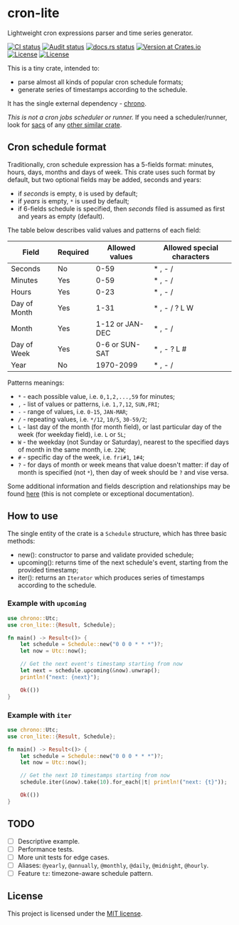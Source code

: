 # cron-lite

Lightweight cron expressions parser and time series generator.

<p>
<a href="https://github.com/alex-karpenko/cron-lite/actions/workflows/ci.yaml" rel="nofollow"><img src="https://img.shields.io/github/actions/workflow/status/alex-karpenko/cron-lite/ci.yaml?label=ci" alt="CI status"></a>
<a href="https://github.com/alex-karpenko/cron-lite/actions/workflows/audit.yaml" rel="nofollow"><img src="https://img.shields.io/github/actions/workflow/status/alex-karpenko/cron-lite/audit.yaml?label=audit" alt="Audit status"></a>
<a href="https://docs.rs/cron-lite" rel="nofollow"><img src="https://img.shields.io/docsrs/cron-lite" alt="docs.rs status"></a>
<a href="https://crates.io/crates/cron-lite" rel="nofollow"><img src="https://img.shields.io/crates/v/cron-lite" alt="Version at Crates.io"></a>
<a href="https://app.codecov.io/github/alex-karpenko/cron-lite" rel="nofollow"><img src="https://img.shields.io/codecov/c/github/alex-karpenko/cron-lite" alt="License"></a>
<a href="https://github.com/alex-karpenko/cron-lite/blob/HEAD/LICENSE" rel="nofollow"><img src="https://img.shields.io/github/license/alex-karpenko/cron-lite" alt="License"></a>
</p>

This is a tiny crate, intended to:

- parse almost all kinds of popular cron schedule formats;
- generate series of timestamps according to the schedule.

It has the single external dependency - [chrono](https://crates.io/crates/chrono).

_This is not a cron jobs scheduler or runner._ If you need a scheduler/runner, look
for [sacs](https://crates.io/crates/sacs) of
any [other similar crate](https://crates.io/search?q=async%20cron%20scheduler).

## Cron schedule format

Traditionally, cron schedule expression has a 5-fields format: minutes, hours, days, months and days of week.
This crate uses such format by default, but two optional fields may be added, seconds and years:

- if _seconds_ is empty, `0` is used by default;
- if _years_ is empty, `*` is used by default;
- if 6-fields schedule is specified, then _seconds_ filed is assumed as first and years as empty (default).

The table below describes valid values and patterns of each field:

| Field        | Required | Allowed values  | Allowed special characters |
| ------------ | -------- | --------------- | -------------------------- |
| Seconds      | No       | 0-59            | * , - /                    |
| Minutes      | Yes      | 0-59            | * , - /                    |
| Hours        | Yes      | 0-23            | * , - /                    |
| Day of Month | Yes      | 1-31            | * , - / ? L W              |
| Month        | Yes      | 1-12 or JAN-DEC | * , - /                    |
| Day of Week  | Yes      | 0-6 or SUN-SAT  | * , - ? L #                |
| Year         | No       | 1970-2099       | * , - /                    |

Patterns meanings:

- `*` - each possible value, i.e. `0,1,2,...,59` for minutes;
- `,` - list of values or patterns, i.e. `1,7,12`, `SUN,FRI`;
- `-` - range of values, i.e. `0-15`, `JAN-MAR`;
- `/` - repeating values, i.e. `*/12`, `10/5`, `30-59/2`;
- `L` - last day of the month (for month field), or last particular day of the week (for weekday field), i.e. `L` or
  `5L`;
- `W` - the weekday (not Sunday or Saturday), nearest to the specified days of month in the same month, i.e. `22W`;
- `#` - specific day of the week, i.e. `fri#1`, `1#4`;
- `?` - for days of month or week means that value doesn't matter: if day of month is specified (not `*`), then day of
  week should be `?` and vise versa.

Some additional information and fields description and relationships may be
found [here](https://en.wikipedia.org/wiki/Cron#Cron_expression) (this is not complete or exceptional documentation).

## How to use

The single entity of the crate is a `Schedule` structure, which has three basic methods:

- new(): constructor to parse and validate provided schedule;
- upcoming(): returns time of the next schedule's event, starting from the provided timestamp;
- iter(): returns an `Iterator` which produces series of timestamps according to the schedule.

### Example with `upcoming`

```rust
use chrono::Utc;
use cron_lite::{Result, Schedule};

fn main() -> Result<()> {
    let schedule = Schedule::new("0 0 0 * * *")?;
    let now = Utc::now();

    // Get the next event's timestamp starting from now
    let next = schedule.upcoming(&now).unwrap();
    println!("next: {next}");

    Ok(())
}
```

### Example with `iter`

```rust
use chrono::Utc;
use cron_lite::{Result, Schedule};

fn main() -> Result<()> {
    let schedule = Schedule::new("0 0 0 * * *")?;
    let now = Utc::now();

    // Get the next 10 timestamps starting from now
    schedule.iter(&now).take(10).for_each(|t| println!("next: {t}"));

    Ok(())
}
```

## TODO

- [ ] Descriptive example.
- [ ] Performance tests.
- [ ] More unit tests for edge cases.
- [ ] Aliases: `@yearly`, `@annually`, `@monthly`, `@daily`, `@midnight`, `@hourly`.
- [ ] Feature `tz`: timezone-aware schedule pattern.

## License

This project is licensed under the [MIT license](LICENSE).
